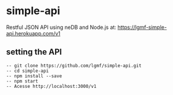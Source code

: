 # simple-api
 
 Restful JSON API using neDB and Node.js at: https://lgmf-simple-api.herokuapp.com/v1
 
## setting the API
    -- git clone https://github.com/lgmf/simple-api.git
    -- cd simple-api
    -- npm install --save
    -- npm start
    -- Acesse http://localhost:3000/v1
    
